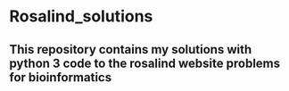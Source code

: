# Rosalind_solutions
## This repository contains my solutions with python 3 code to the rosalind website problems for  bioinformatics 
